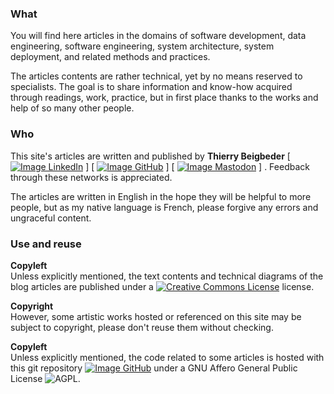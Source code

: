 ### What

You will find here articles in the domains of software development, data engineering,
software engineering, system architecture, system deployment,
and related methods and practices.

The articles contents are rather technical, yet by no means reserved to specialists.
The goal is to share information and know-how acquired through readings, work, practice,
but in first place thanks to the works and help of so many other people.

### Who

This site's articles are written and published by **Thierry Beigbeder**
[ [![Image LinkedIn](/images/linkedin-logo-24.png "LinkedIn")](https://www.linkedin.com/in/thierry-beigbeder-358169/) ]
[ [![Image GitHub](/images/github-logo-24.png "github")](https://github.com/t-beigbeder) ]
[ [![Image Mastodon](/images/mastodon-logo-24.png "mastodon")](https://mastodon.iriseden.eu/@thierry_b) ]
. Feedback through these networks is appreciated.

The articles are written in English in the hope they will be helpful to more people,
but as my native language is French, please forgive any errors and ungraceful content.

### Use and reuse

**Copyleft**  
Unless explicitly mentioned, the text contents and technical diagrams of the blog articles are published under a
[![Creative Commons License](/images/cc-by-sa-80x15.png "Logo Creative Commons License")](https://creativecommons.org/licenses/by-sa/4.0/legalcode)
license.

**Copyright**  
However, some artistic works hosted or referenced on this site may be subject to copyright,
please don't reuse them without checking.

**Copyleft**  
Unless explicitly mentioned,
the code related to some articles is hosted with this git repository
[![Image GitHub](/images/github-logo-24.png)](https://github.com/t-beigbeder/otvl_blog)
under
a GNU Affero General Public License
![AGPL](/images/agpl-logo-120x32.jpg "AGPL logo").
